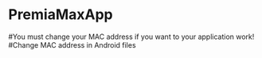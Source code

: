 # PremiaMaxApp
#You must change your MAC address if you want to your application work!
#Change MAC address in Android files  
